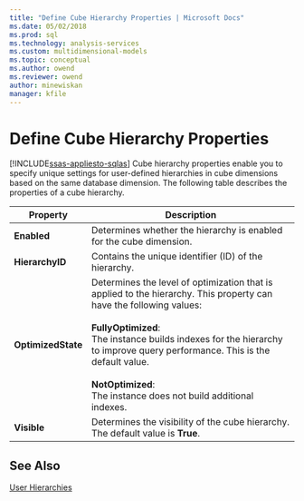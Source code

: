 ```yaml
---
title: "Define Cube Hierarchy Properties | Microsoft Docs"
ms.date: 05/02/2018
ms.prod: sql
ms.technology: analysis-services
ms.custom: multidimensional-models
ms.topic: conceptual
ms.author: owend
ms.reviewer: owend
author: minewiskan
manager: kfile
---
```

# Define Cube Hierarchy Properties
[!INCLUDE[ssas-appliesto-sqlas](../includes/ssas-appliesto-sqlas.md)]
  Cube hierarchy properties enable you to specify unique settings for user-defined hierarchies in cube dimensions based on the same database dimension. The following table describes the properties of a cube hierarchy.  
  
|Property|Description|  
|--------------|-----------------|  
|**Enabled**|Determines whether the hierarchy is enabled for the cube dimension.|  
|**HierarchyID**|Contains the unique identifier (ID) of the hierarchy.|  
|**OptimizedState**|Determines the level of optimization that is applied to the hierarchy. This property can have the following values:<br /><br /> **FullyOptimized**:<br />                    The instance builds indexes for the hierarchy to improve query performance. This is the default value.<br /><br /> **NotOptimized**:<br />                    The instance does not build additional indexes.|  
|**Visible**|Determines the visibility of the cube hierarchy. The default value is **True**.|  
  
## See Also  
 [User Hierarchies](../../analysis-services/multidimensional-models-olap-logical-dimension-objects/user-hierarchies.md)  
  
  
